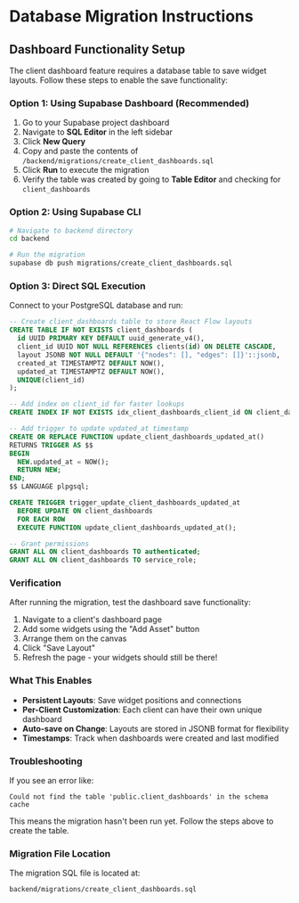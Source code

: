 # Database Migration Instructions

## Dashboard Functionality Setup

The client dashboard feature requires a database table to save widget layouts. Follow these steps to enable the save functionality:

### Option 1: Using Supabase Dashboard (Recommended)

1. Go to your Supabase project dashboard
2. Navigate to **SQL Editor** in the left sidebar
3. Click **New Query**
4. Copy and paste the contents of `/backend/migrations/create_client_dashboards.sql`
5. Click **Run** to execute the migration
6. Verify the table was created by going to **Table Editor** and checking for `client_dashboards`

### Option 2: Using Supabase CLI

```bash
# Navigate to backend directory
cd backend

# Run the migration
supabase db push migrations/create_client_dashboards.sql
```

### Option 3: Direct SQL Execution

Connect to your PostgreSQL database and run:

```sql
-- Create client_dashboards table to store React Flow layouts
CREATE TABLE IF NOT EXISTS client_dashboards (
  id UUID PRIMARY KEY DEFAULT uuid_generate_v4(),
  client_id UUID NOT NULL REFERENCES clients(id) ON DELETE CASCADE,
  layout JSONB NOT NULL DEFAULT '{"nodes": [], "edges": []}'::jsonb,
  created_at TIMESTAMPTZ DEFAULT NOW(),
  updated_at TIMESTAMPTZ DEFAULT NOW(),
  UNIQUE(client_id)
);

-- Add index on client_id for faster lookups
CREATE INDEX IF NOT EXISTS idx_client_dashboards_client_id ON client_dashboards(client_id);

-- Add trigger to update updated_at timestamp
CREATE OR REPLACE FUNCTION update_client_dashboards_updated_at()
RETURNS TRIGGER AS $$
BEGIN
  NEW.updated_at = NOW();
  RETURN NEW;
END;
$$ LANGUAGE plpgsql;

CREATE TRIGGER trigger_update_client_dashboards_updated_at
  BEFORE UPDATE ON client_dashboards
  FOR EACH ROW
  EXECUTE FUNCTION update_client_dashboards_updated_at();

-- Grant permissions
GRANT ALL ON client_dashboards TO authenticated;
GRANT ALL ON client_dashboards TO service_role;
```

### Verification

After running the migration, test the dashboard save functionality:

1. Navigate to a client's dashboard page
2. Add some widgets using the "Add Asset" button
3. Arrange them on the canvas
4. Click "Save Layout"
5. Refresh the page - your widgets should still be there!

### What This Enables

- **Persistent Layouts**: Save widget positions and connections
- **Per-Client Customization**: Each client can have their own unique dashboard
- **Auto-save on Change**: Layouts are stored in JSONB format for flexibility
- **Timestamps**: Track when dashboards were created and last modified

### Troubleshooting

If you see an error like:
```
Could not find the table 'public.client_dashboards' in the schema cache
```

This means the migration hasn't been run yet. Follow the steps above to create the table.

### Migration File Location

The migration SQL file is located at:
```
backend/migrations/create_client_dashboards.sql
```
